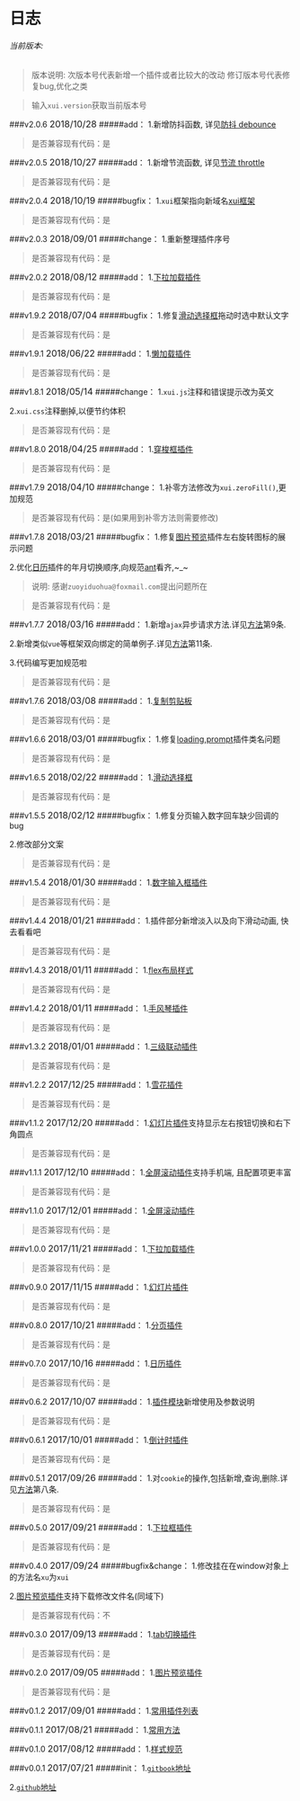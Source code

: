 <link rel="stylesheet" type="text/css" href="../assets/xui.css">
<script type="text/javascript" src="../assets/xui.js"></script>

# 日志

###### 当前版本: <span class="version"></span>
>版本说明: 
>次版本号代表新增一个插件或者比较大的改动
>修订版本号代表修复bug,优化之类

>输入`xui.version`获取当前版本号

###v2.0.6  <span style="font-size: 16px;">2018/10/28</span>
#####add：
1.新增防抖函数, 详见[防抖 debounce](../methods/debounce.md)

>是否兼容现有代码：是

###v2.0.5  <span style="font-size: 16px;">2018/10/27</span>
#####add：
1.新增节流函数, 详见[节流 throttle](../methods/throttle.md)

>是否兼容现有代码：是

###v2.0.4  <span style="font-size: 16px;">2018/10/19</span>
#####bugfix：
1.`xui`框架指向新域名[xui框架](https://xumeng.site/)

>是否兼容现有代码：是

###v2.0.3  <span style="font-size: 16px;">2018/09/01</span>
#####change：
1.重新整理插件序号

>是否兼容现有代码：是

###v2.0.2  <span style="font-size: 16px;">2018/08/12</span>
#####add：
1.[下拉加载插件](../plugins/pullLoad.md)

>是否兼容现有代码：是

###v1.9.2  <span style="font-size: 16px;">2018/07/04</span>
#####bugfix：
1.修复[滑动选择框](../plugins/sliderBar.md)拖动时选中默认文字

>是否兼容现有代码：是

###v1.9.1  <span style="font-size: 16px;">2018/06/22</span>
#####add：
1.[懒加载插件](../plugins/lazyLoad.md)

>是否兼容现有代码：是

###v1.8.1  <span style="font-size: 16px;">2018/05/14</span>
#####change：
1.`xui.js`注释和错误提示改为英文

2.`xui.css`注释删掉,以便节约体积
>是否兼容现有代码：是

###v1.8.0  <span style="font-size: 16px;">2018/04/25</span>
#####add：
1.[穿梭框插件](../plugins/transfer.md)
>是否兼容现有代码：是

###v1.7.9  <span style="font-size: 16px;">2018/04/10</span>
#####change：
1.补零方法修改为`xui.zeroFill()`,更加规范

>是否兼容现有代码：是(如果用到补零方法则需要修改)

###v1.7.8  <span style="font-size: 16px;">2018/03/21</span>
#####bugfix：
1.修复[图片预览](../plugins/imgShow.md)插件左右旋转图标的展示问题

2.优化[日历](../plugins/calendar.md)插件的年月切换顺序,向规范[ant](https://ant.design/components/date-picker-cn/)看齐,~_~

>说明: 感谢`zuoyiduohua@foxmail.com`提出问题所在

>是否兼容现有代码：是

###v1.7.7  <span style="font-size: 16px;">2018/03/16</span>
#####add：
1.新增`ajax`异步请求方法.详见[方法](../methods/methods.md)第9条.

2.新增类似`vue`等框架双向绑定的简单例子.详见[方法](../methods/methods.md)第11条.

3.代码编写更加规范啦

>是否兼容现有代码：是

###v1.7.6  <span style="font-size: 16px;">2018/03/08</span>
#####add：
1.[复制剪贴板](../plugins/copyToClipBoard.md)
>是否兼容现有代码：是

###v1.6.6  <span style="font-size: 16px;">2018/03/01</span>
#####bugfix：
1.修复[loading](../plugins/loading.md),[prompt](../plugins/prompt.md)插件类名问题
>是否兼容现有代码：是

###v1.6.5  <span style="font-size: 16px;">2018/02/22</span>
#####add：
1.[滑动选择框](../plugins/sliderBar.md)
>是否兼容现有代码：是

###v1.5.5  <span style="font-size: 16px;">2018/02/12</span>
#####bugfix：
1.修复分页输入数字回车缺少回调的bug

2.修改部分文案
>是否兼容现有代码：是

###v1.5.4  <span style="font-size: 16px;">2018/01/30</span>
#####add：
1.[数字输入框插件](../plugins/digital.md)
>是否兼容现有代码：是

###v1.4.4  <span style="font-size: 16px;">2018/01/21</span>
#####add：
1.插件部分新增淡入以及向下滑动动画, 快去看看吧
>是否兼容现有代码：是

###v1.4.3  <span style="font-size: 16px;">2018/01/11</span>
#####add：
1.[flex布局样式](../styles/layout.md)
>是否兼容现有代码：是

###v1.4.2  <span style="font-size: 16px;">2018/01/11</span>
#####add：
1.[手风琴插件](../plugins/collapse.md)
>是否兼容现有代码：是

###v1.3.2  <span style="font-size: 16px;">2018/01/01</span>
#####add：
1.[三级联动插件](../plugins/cascader.md)
>是否兼容现有代码：是

###v1.2.2  <span style="font-size: 16px;">2017/12/25</span>
#####add：
1.[雪花插件](../plugins/snowFlake.md)
>是否兼容现有代码：是

###v1.1.2  <span style="font-size: 16px;">2017/12/20</span>
#####add：
1.[幻灯片插件](../plugins/slider.md)支持显示左右按钮切换和右下角圆点
>是否兼容现有代码：是

###v1.1.1  <span style="font-size: 16px;">2017/12/10</span>
#####add：
1.[全屏滚动插件](../plugins/fullPage.md)支持手机端, 且配置项更丰富
>是否兼容现有代码：是

###v1.1.0  <span style="font-size: 16px;">2017/12/01</span>
#####add：
1.[全屏滚动插件](../plugins/fullPage.md)
>是否兼容现有代码：是

###v1.0.0  <span style="font-size: 16px;">2017/11/21</span>
#####add：
1.[下拉加载插件](../plugins/scrollLoad.md)
>是否兼容现有代码：是

###v0.9.0  <span style="font-size: 16px;">2017/11/15</span>
#####add：
1.[幻灯片插件](../plugins/slider.md)
>是否兼容现有代码：是

###v0.8.0  <span style="font-size: 16px;">2017/10/21</span>
#####add：
1.[分页插件](../plugins/pagination.md)
>是否兼容现有代码：是

###v0.7.0  <span style="font-size: 16px;">2017/10/16</span>
#####add：
1.[日历插件](../plugins/calendar.md)
>是否兼容现有代码：是

###v0.6.2  <span style="font-size: 16px;">2017/10/07</span>
#####add：
1.[插件模块](../plugins/README.md)新增使用及参数说明
>是否兼容现有代码：是

###v0.6.1  <span style="font-size: 16px;">2017/10/01</span>
#####add：
1.[倒计时插件](../plugins/countDown.md)
>是否兼容现有代码：是

###v0.5.1  <span style="font-size: 16px;">2017/09/26</span>
#####add：
1.对`cookie`的操作,包括新增,查询,删除.详见[方法](../methods/methods.md)第八条.
>是否兼容现有代码：是

###v0.5.0  <span style="font-size: 16px;">2017/09/21</span>
#####add：
1.[下拉框插件](../plugins/dropDown.md)
>是否兼容现有代码：是

###v0.4.0  <span style="font-size: 16px;">2017/09/24</span>
#####bugfix&change：
1.修改挂在在window对象上的方法名`xu`为`xui`

2.[图片预览插件](../plugins/imgShow.md)支持下载修改文件名(同域下)
>是否兼容现有代码：不

###v0.3.0  <span style="font-size: 16px;">2017/09/13</span>
#####add：
1.[tab切换插件](../plugins/tabChange.md)
>是否兼容现有代码：是

###v0.2.0  <span style="font-size: 16px;">2017/09/05</span>
#####add：
1.[图片预览插件](../plugins/imgShow.md)
>是否兼容现有代码：是

###v0.1.2  <span style="font-size: 16px;">2017/09/01</span>
#####add：
1.[常用插件列表](../plugins/README.md)

###v0.1.1  <span style="font-size: 16px;">2017/08/21</span>
#####add：
1.[常用方法](../methods/README.md)

###v0.1.0  <span style="font-size: 16px;">2017/08/12</span>
#####add：
1.[样式规范](../styles/README.md)

###v0.0.1  <span style="font-size: 16px;">2017/07/21</span>
#####init：
1.[`gitbook`地址](https://legacy.gitbook.com/book/jarveniv/xui/details)

2.[`github`地址](https://github.com/JarvenIV/xui)


<script>
	document.querySelector('.version').innerHTML = xui.version;
</script>
